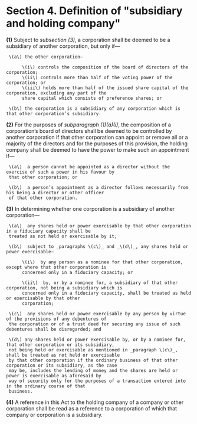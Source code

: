 # Section 4. Definition of "subsidiary and holding company"

**\(1\)** Subject to _subsection \(3\)_, a corporation shall be deemed to be a subsidiary of another corporation, but only if— 

     \(a\) the other corporation—

          \(i\) controls the composition of the board of directors of the corporation;  
          \(ii\) controls more than half of the voting power of the corporation; or  
          \(iii\) holds more than half of the issued share capital of the corporation, excluding any part of the   
          share capital which consists of preference shares; or

     \(b\) the corporation is a subsidiary of any corporation which is that other corporation’s subsidiary.

**\(2\)** For the purposes of _subparagraph \(1\)\(a\)\(i\)_, the composition of a corporation’s board of directors shall be deemed to be controlled by another corporation if that other corporation can appoint or remove all or a majority of the directors and for the purposes of this provision, the holding company shall be deemed to have the power to make such an appointment if—

     \(a\)  a person cannot be appointed as a director without the exercise of such a power in his favour by   
     that other corporation; or

     \(b\)  a person’s appointment as a director follows necessarily from his being a director or other officer   
     of that other corporation.

**\(3\)** In determining whether one corporation is a subsidiary of another corporation—

     \(a\)  any shares held or power exercisable by that other corporation in a fiduciary capacity shall be   
     treated as not held or exercisable by it;

     \(b\)  subject to _paragraphs \(c\)_ and _\(d\)_, any shares held or power exercisable—  
            
          \(i\)  by any person as a nominee for that other corporation, except where that other corporation is   
          concerned only in a fiduciary capacity; or

          \(ii\)  by, or by a nominee for, a subsidiary of that other corporation, not being a subsidiary which is   
          concerned only in a fiduciary capacity, shall be treated as held or exercisable by that other   
          corporation;

     \(c\)  any shares held or power exercisable by any person by virtue of the provisions of any debentures of  
     the corporation or of a trust deed for securing any issue of such debentures shall be disregarded; and

     \(d\) any shares held or power exercisable by, or by a nominee for, that other corporation or its subsidiary,   
     not being held or exercisable as mentioned in _paragraph \(c\)_, shall be treated as not held or exercisable  
     by that other corporation if the ordinary business of that other corporation or its subsidiary, as the case  
     may be, includes the lending of money and the shares are held or power is exercisable as aforesaid by  
     way of security only for the purposes of a transaction entered into in the ordinary course of that  
     business.

**\(4\)** A reference in this Act to the holding company of a company or other corporation shall be read as a reference to a corporation of which that company or corporation is a subsidiary.

